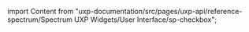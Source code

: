 
import Content from "uxp-documentation/src/pages/uxp-api/reference-spectrum/Spectrum UXP Widgets/User Interface/sp-checkbox";

<Content query="product=photoshop"/>
